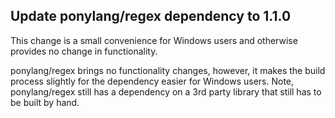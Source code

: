 ## Update ponylang/regex dependency to 1.1.0

This change is a small convenience for Windows users and otherwise provides no change in functionality.

ponylang/regex brings no functionality changes, however, it makes the build process slightly for the dependency easier for Windows users. Note, ponylang/regex still has a dependency on a 3rd party library that still has to be built by hand.

